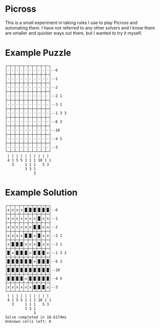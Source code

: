 # Picross

This is a small experiment in taking rules I use to play Picross and automating them.
I have not referred to any other solvers and I know there are smaller and quicker ways out there, but I wanted to try it myself.


# Example Puzzle
```
┌─┬─┬─┬─┬─┬─┬─┬─┬─┬─┐
│·│·│·│·│·│·│·│·│·│·│--6
├─┼─┼─┼─┼─┼─┼─┼─┼─┼─┤
│·│·│·│·│·│·│·│·│·│·│--1
├─┼─┼─┼─┼─┼─┼─┼─┼─┼─┤
│·│·│·│·│·│·│·│·│·│·│--2
├─┼─┼─┼─┼─┼─┼─┼─┼─┼─┤
│·│·│·│·│·│·│·│·│·│·│--2 1
├─┼─┼─┼─┼─┼─┼─┼─┼─┼─┤
│·│·│·│·│·│·│·│·│·│·│--3 1
├─┼─┼─┼─┼─┼─┼─┼─┼─┼─┤
│·│·│·│·│·│·│·│·│·│·│--1 3 3
├─┼─┼─┼─┼─┼─┼─┼─┼─┼─┤
│·│·│·│·│·│·│·│·│·│·│--6 3
├─┼─┼─┼─┼─┼─┼─┼─┼─┼─┤
│·│·│·│·│·│·│·│·│·│·│--10
├─┼─┼─┼─┼─┼─┼─┼─┼─┼─┤
│·│·│·│·│·│·│·│·│·│·│--4 5
├─┼─┼─┼─┼─┼─┼─┼─┼─┼─┤
│·│·│·│·│·│·│·│·│·│·│--3
└─┴─┴─┴─┴─┴─┴─┴─┴─┴─┘
 | | | | | | | | | |
 4 1 5 5 1 1 1 10 1 1
   3     1 1 1   5 3
         3 3 1
             3
```

# Example Solution
```
┌─┬─┬─┬─┬─┬─┬─┬─┬─┬─┐
│x│x│x│x│█│█│█│█│█│█│--6
├─┼─┼─┼─┼─┼─┼─┼─┼─┼─┤
│x│x│x│x│x│x│x│█│x│x│--1
├─┼─┼─┼─┼─┼─┼─┼─┼─┼─┤
│x│x│x│x│x│x│█│█│x│x│--2
├─┼─┼─┼─┼─┼─┼─┼─┼─┼─┤
│x│x│x│x│█│█│x│█│x│x│--2 1
├─┼─┼─┼─┼─┼─┼─┼─┼─┼─┤
│x│█│█│█│x│x│x│█│x│x│--3 1
├─┼─┼─┼─┼─┼─┼─┼─┼─┼─┤
│█│x│█│█│█│x│█│█│█│x│--1 3 3
├─┼─┼─┼─┼─┼─┼─┼─┼─┼─┤
│█│█│█│█│█│█│x│█│█│█│--6 3
├─┼─┼─┼─┼─┼─┼─┼─┼─┼─┤
│█│█│█│█│█│█│█│█│█│█│--10
├─┼─┼─┼─┼─┼─┼─┼─┼─┼─┤
│█│█│█│█│x│█│█│█│█│█│--4 5
├─┼─┼─┼─┼─┼─┼─┼─┼─┼─┤
│x│x│x│x│x│x│█│█│█│x│--3
└─┴─┴─┴─┴─┴─┴─┴─┴─┴─┘
 | | | | | | | | | |
 4 1 5 5 1 1 1 10 1 1
   3     1 1 1   5 3
         3 3 1
             3
Solve completed in 18.6174ms
Unknown cells left: 0
```
